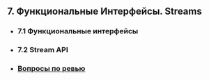 ## 7. Функциональные Интерфейсы. Streams
- ### 7.1 Функциональные интерфейсы
- ### 7.2 Stream API
- ### [Вопросы по ревью](questions.md)
